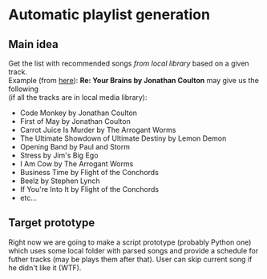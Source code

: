 # Automatic playlist generation
## Main idea
Get the list with recommended songs *from local library* based on a given track.  
Example (from [here](http://moretrackslikethis.com/)):
**Re: Your Brains by Jonathan Coulton** may give us the following  
(if all the tracks are in local media library):
 - Code Monkey by Jonathan Coulton
 - First of May by Jonathan Coulton
 - Carrot Juice Is Murder by The Arrogant Worms
 - The Ultimate Showdown of Ultimate Destiny by Lemon Demon
 - Opening Band by Paul and Storm
 - Stress by Jim's Big Ego
 - I Am Cow by The Arrogant Worms
 - Business Time by Flight of the Conchords
 - Beelz by Stephen Lynch
 - If You're Into It by Flight of the Conchords
 - etc...

## Target prototype
Right now we are going to make a script prototype (probably Python one)
which uses some local folder with parsed songs and provide a schedule for futher tracks (may be plays them after that).
User can skip current song if he didn't like it (WTF).
